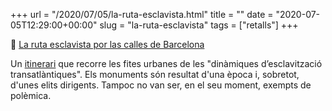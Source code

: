 +++
url = "/2020/07/05/la-ruta-esclavista.html"
title = ""
date = "2020-07-05T12:29:00+00:00"
slug = "la-ruta-esclavista"
tags = ["retalls"]
+++

📎 [La ruta esclavista por las calles de Barcelona](https://www.lavanguardia.com/cultura/20200623/481915539437/barcelona-ruta-esclavista-abolicionismo-monumento-a-colon-marques-de-comillas-el-negret.html)

Un [itinerari](http://memoriabcn.cat/llegats_esclavatge/cat/) que recorre les fites urbanes de les "dinàmiques d’esclavització transatlàntiques". Els monuments són resultat d'una època i, sobretot, d'unes elits dirigents. Tampoc no van ser, en el seu moment, exempts de polèmica.
